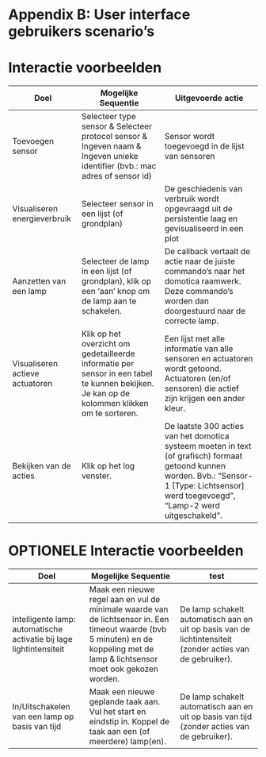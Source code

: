 # Appendix B: User interface gebruikers scenario’s

Interactie voorbeelden
======================


Doel                                            | Mogelijke Sequentie                                                           | Uitgevoerde actie           |
------------------------------------------------| ------------------------------------------------------------------------------|-----------------|
Toevoegen sensor                                | Selecteer type sensor & Selecteer protocol sensor & Ingeven naam & Ingeven unieke identifier (bvb.: mac adres of sensor id)| Sensor wordt toegevoegd in de lijst van sensoren|
Visualiseren energieverbruik                                   | Selecteer sensor in een lijst (of grondplan)   | De geschiedenis van verbruik wordt opgevraagd uit de persistentie laag en gevisualiseerd in een plot |
Aanzetten van een lamp                     | Selecteer de lamp in een lijst (of grondplan), klik op een ‘aan’ knop om de lamp aan te schakelen.                                          |De callback vertaalt de actie naar de juiste commando’s naar het domotica raamwerk. Deze commando’s worden dan doorgestuurd naar de correcte lamp. |
Visualiseren actieve actuatoren                                            | Klik op het overzicht om gedetailleerde informatie per sensor in een tabel te kunnen bekijken. Je kan op de kolommen klikken om te sorteren.    | Een lijst met alle informatie van alle sensoren en actuatoren wordt getoond. Actuatoren (en/of sensoren) die actief zijn krijgen een ander kleur. |
Bekijken van de acties  |  Klik op het log venster. |  De laatste 300 acties van het domotica systeem moeten in text (of grafisch) formaat getoond kunnen worden. Bvb.: “Sensor-1 [Type: Lichtsensor] werd toegevoegd”, “Lamp-2 werd uitgeschakeld”. |






OPTIONELE Interactie voorbeelden
================================
Doel                                                              | Mogelijke Sequentie                                          | test                                                      |
------------------------------------------------------------------| -------------------------------------------------------------|-----------------
Intelligente lamp: automatische activatie bij lage lightintensiteit | Maak een nieuwe regel aan en vul de minimale waarde van de lichtsensor in. Een timeout waarde (bvb 5 minuten) en de koppeling met de lamp & lichtsensor moet ook gekozen worden. | De lamp schakelt automatisch aan en uit op basis van de lichtintensiteit (zonder acties van de gebruiker). | Laatste week van de eerste zittijd                           |
In/Uitschakelen van een lamp op basis van tijd                      | Maak een nieuwe geplande taak aan. Vul het start en eindstip in. Koppel de taak aan een (of meerdere) lamp(en).                                         | De lamp schakelt automatisch aan en uit op basis van tijd (zonder acties van de gebruiker).
